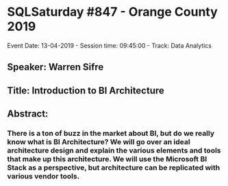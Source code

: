# SQLSaturday #847 - Orange County 2019
Event Date: 13-04-2019 - Session time: 09:45:00 - Track: Data Analytics
## Speaker: Warren Sifre
## Title: Introduction to BI Architecture
## Abstract:
### There is a ton of buzz in the market about BI, but do we really know what is BI Architecture?  We will go over an ideal architecture design and explain the various elements and tools that make up this architecture.  We will use the Microsoft BI Stack as a perspective, but architecture can be replicated with various vendor tools.
